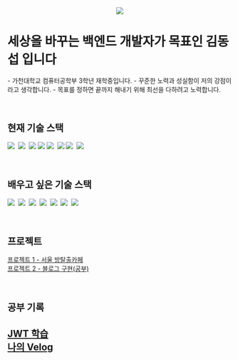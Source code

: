 <p align='center'>
    <img src="https://capsule-render.vercel.app/api?type=waving&color=auto&height=250&section=header&text=dongseopKim&fontSize=70&animation=fadeIn&fontAlignY=46&fontAlign=70"/>
</p>

<h1>세상을 바꾸는 백엔드 개발자가 목표인 김동섭 입니다</h1>
<p>
  - 가천대학교 컴퓨터공학부 3학년 재학중입니다.
  - 꾸준한 노력과 성실함이 저의 강점이라고 생각합니다.
  - 목표를 정하면 끝까지 해내기 위해 최선을 다하려고 노력합니다.
</p>

<br>

<h2>현재 기술 스택</h2>
<p>
    <img src="https://img.shields.io/badge/Java-007396?style=for-the-badge&logo=Java&logoColor=white"/>&nbsp
    <img src="https://img.shields.io/badge/Spring-6DB33F?style=for-the-badge&logo=Spring&logoColor=white"/>&nbsp
    <img src="https://img.shields.io/badge/springboot-6DB33F?style=for-the-badge&logo=springboot&logoColor=white">
    <img src="https://img.shields.io/badge/Spring Security-6DB33F?style=for-the-badge&logo=Spring Security&logoColor=white">
    <img src="https://img.shields.io/badge/Thymeleaf-005F0F?style=for-the-badge&logo=Thymeleaf&logoColor=white"/>&nbsp
    <img src="https://img.shields.io/badge/python-3776AB?style=for-the-badge&logo=python&logoColor=white">
    <img src="https://img.shields.io/badge/MySQL-4479A1?style=for-the-badge&logo=MySQL&logoColor=white"/>&nbsp
    <img src="https://img.shields.io/badge/Postman-FF6C37?style=for-the-badge&logo=Postman&logoColor=white"/>

</p>

<br>

<h2>배우고 싶은 기술 스택</h2>
<p>
    <img src="https://img.shields.io/badge/JavaScript-F7DF1E?style=for-the-badge&logo=JavaScript&logoColor=white"/>&nbsp
    <img src="https://img.shields.io/badge/Node.js-339933?style=for-the-badge&logo=Node.js&logoColor=white"/>&nbsp
    <img src="https://img.shields.io/badge/Oracle-F80000?style=for-the-badge&logo=Oracle&logoColor=white"/>&nbsp
    <img src="https://img.shields.io/badge/Redis-DC382D?style=for-the-badge&logo=Redis&logoColor=white"/>&nbsp
    <img src="https://img.shields.io/badge/Kotlin-7F52FF?style=for-the-badge&logo=Kotlin&logoColor=white"/>&nbsp
    <img src="https://img.shields.io/badge/Docker-2496ED?style=for-the-badge&logo=Docker&logoColor=white"/>&nbsp
    <img src="https://img.shields.io/badge/React-61DAFB?style=for-the-badge&logo=React&logoColor=white">
  
</p>

<br>

<h2>프로젝트</h2>
<ul style="list-style: none; padding: 0;">
    <li><a href="https://github.com/Kim-Dongdong/SeoulTTD">프로젝트 1 - 서울 방탈출카페</a></li>
    <li><a href="https://github.com/Kim-Dongdong/Blog">프로젝트 2 - 블로그 구현(공부)</a></li>
</ul>

<br>

<h2>공부 기록<h2>
<ul style="list-style: none; padding: 0;">
    <li><a href="https://github.com/Kim-Dongdong/JWTPractice">JWT 학습</a></li>
    <li><a href="https://velog.io/@kdssos11/posts/">나의 Velog</a></li>
</ul>
